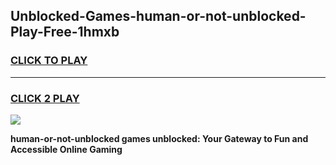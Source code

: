 
## Unblocked-Games-human-or-not-unblocked-Play-Free-1hmxb
<h3>
<a href="https://premium76.site?title=human-or-not-unblocked&ref=21A">CLICK TO PLAY</a></h3>
<hr>

<h3>
<a href="https://premium76.site?title=human-or-not-unblocked&ref=21A">CLICK 2 PLAY</a>
  
</h3>

<a href="https://premium76.site?title=human-or-not-unblocked&ref=21A"><img src="https://clearcache.store/games.png"></a>


**human-or-not-unblocked games unblocked: Your Gateway to Fun and Accessible Online Gaming**
